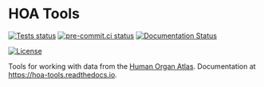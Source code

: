 # HOA Tools

[![Tests status][tests-badge]][tests-link]
[![pre-commit.ci status](https://results.pre-commit.ci/badge/github/HumanOrganAtlas/hoa-tools/main.svg)](https://results.pre-commit.ci/latest/github/HumanOrganAtlas/hoa-tools/main)
[![Documentation Status](https://readthedocs.org/projects/hoa-tools/badge/?version=latest)](https://hoa-tools.readthedocs.io/en/latest/?badge=latest)

[![License][license-badge]](./LICENSE.md)

<!--
[![PyPI version][pypi-version]][pypi-link]
[![Conda-Forge][conda-badge]][conda-link]
[![PyPI platforms][pypi-platforms]][pypi-link]
-->

<!-- prettier-ignore-start -->
[tests-badge]:              https://github.com/HumanOrganAtlas/hoa-tools/actions/workflows/tests.yml/badge.svg
[tests-link]:               https://github.com/HumanOrganAtlas/hoa-tools/actions/workflows/tests.yml
[conda-badge]:              https://img.shields.io/conda/vn/conda-forge/hoa-tools
[conda-link]:               https://github.com/conda-forge/hoa-tools-feedstock
[pypi-link]:                https://pypi.org/project/hoa-tools/
[pypi-platforms]:           https://img.shields.io/pypi/pyversions/hoa-tools
[pypi-version]:             https://img.shields.io/pypi/v/hoa-tools
[license-badge]:            https://img.shields.io/badge/License-BSD_3--Clause-blue.svg
<!-- prettier-ignore-end -->

Tools for working with data from the [Human Organ Atlas](https://human-organ-atlas.esrf.eu/).
Documentation at https://hoa-tools.readthedocs.io.
